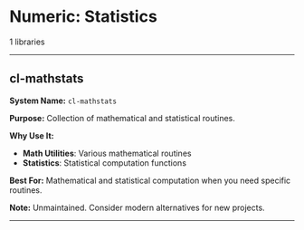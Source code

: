 # Numeric: Statistics

1 libraries

---

## cl-mathstats

**System Name:** `cl-mathstats`

**Purpose:** Collection of mathematical and statistical routines.

**Why Use It:**
- **Math Utilities**: Various mathematical routines
- **Statistics**: Statistical computation functions

**Best For:** Mathematical and statistical computation when you need specific routines.

**Note:** Unmaintained. Consider modern alternatives for new projects.

---


